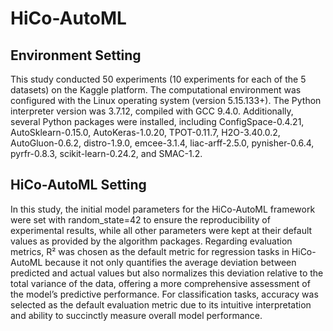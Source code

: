 # HiCo-AutoML
## Environment Setting
This study conducted 50 experiments (10 experiments for each of the 5 datasets) on the Kaggle platform. The computational environment was configured with the Linux operating system (version 5.15.133+). The Python interpreter version was 3.7.12, compiled with GCC 9.4.0. Additionally, several Python packages were installed, including ConfigSpace-0.4.21, AutoSklearn-0.15.0, AutoKeras-1.0.20, TPOT-0.11.7, H2O-3.40.0.2, AutoGluon-0.6.2, distro-1.9.0, emcee-3.1.4, liac-arff-2.5.0, pynisher-0.6.4, pyrfr-0.8.3, scikit-learn-0.24.2, and SMAC-1.2.

## HiCo-AutoML Setting
In this study, the initial model parameters for the HiCo-AutoML framework were set with random_state=42 to ensure the reproducibility of experimental results, while all other parameters were kept at their default values as provided by the algorithm packages. Regarding evaluation metrics, R² was chosen as the default metric for regression tasks in HiCo-AutoML because it not only quantifies the average deviation between predicted and actual values but also normalizes this deviation relative to the total variance of the data, offering a more comprehensive assessment of the model’s predictive performance. For classification tasks, accuracy was selected as the default evaluation metric due to its intuitive interpretation and ability to succinctly measure overall model performance.
